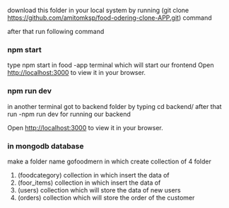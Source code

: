 download this folder in your local system by running (git clone https://github.com/amitomksp/food-odering-clone-APP.git) command

after that run following command

### npm start
type npm start in food -app terminal which will start our frontend
Open [http://localhost:3000](http://localhost:3000) to view it in your browser.

### npm run dev
in another terminal
got to backend folder by typing cd backend/
after that run -npm run dev for running our backend

Open [http://localhost:3000](http://localhost:3000) to view it in your browser.

### in mongodb database 
make a folder name gofoodmern
in which create collection of 4 folder 
1) (foodcategory) collection in which insert the data of 
2) (foor_items) collection in which insert the data of
3) (users) collection which will store the data of new users
4) (orders) collection which will store the order of the customer








